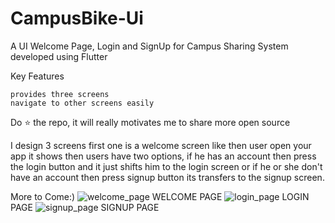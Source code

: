 # CampusBike-Ui
 A UI Welcome Page, Login and SignUp for Campus Sharing System developed using Flutter
 
Key Features

    provides three screens
    navigate to other screens easily

 
 Do ⭐ the repo,  it will really motivates me to share more open source

I design 3 screens first one is a welcome screen like then user open your app it shows then users have two options, if he has an account then press the login button and it just shifts him to the login screen or if he or she don't have an account then press signup button its transfers to the signup screen.

More to Come:)
![welcome_page](https://user-images.githubusercontent.com/58226319/164082316-b0a7eed6-505b-4ddf-b487-10a768c2b80a.png)
WELCOME PAGE
![login_page](https://user-images.githubusercontent.com/58226319/164082324-896cc359-3392-4163-9397-f108e1b35d0a.png)
LOGIN PAGE
![signup_page](https://user-images.githubusercontent.com/58226319/164082330-8952f95b-e8d0-4cef-b735-a76980cca8c2.png)
SIGNUP PAGE
